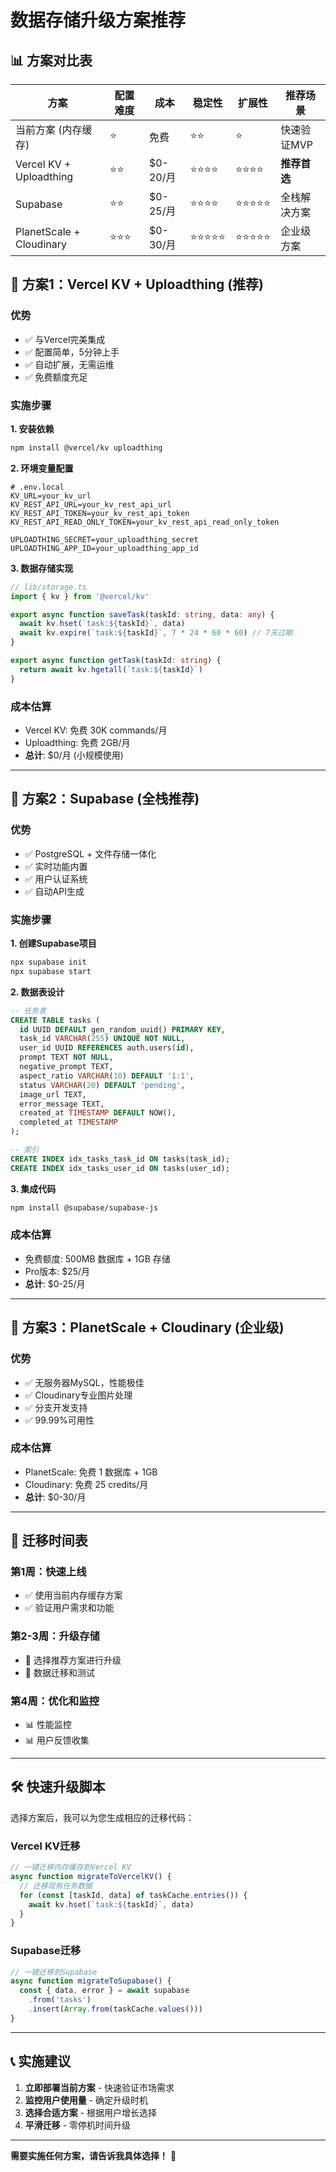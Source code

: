 # 数据存储升级方案推荐

## 📊 方案对比表

| 方案 | 配置难度 | 成本 | 稳定性 | 扩展性 | 推荐场景 |
|------|---------|------|--------|--------|----------|
| 当前方案 (内存缓存) | ⭐ | 免费 | ⭐⭐ | ⭐ | 快速验证MVP |
| Vercel KV + Uploadthing | ⭐⭐ | $0-20/月 | ⭐⭐⭐⭐ | ⭐⭐⭐⭐ | **推荐首选** |
| Supabase | ⭐⭐ | $0-25/月 | ⭐⭐⭐⭐ | ⭐⭐⭐⭐⭐ | 全栈解决方案 |
| PlanetScale + Cloudinary | ⭐⭐⭐ | $0-30/月 | ⭐⭐⭐⭐⭐ | ⭐⭐⭐⭐⭐ | 企业级方案 |

## 🥇 方案1：Vercel KV + Uploadthing (推荐)

### 优势
- ✅ 与Vercel完美集成
- ✅ 配置简单，5分钟上手
- ✅ 自动扩展，无需运维
- ✅ 免费额度充足

### 实施步骤

**1. 安装依赖**
```bash
npm install @vercel/kv uploadthing
```

**2. 环境变量配置**
```env
# .env.local
KV_URL=your_kv_url
KV_REST_API_URL=your_kv_rest_api_url
KV_REST_API_TOKEN=your_kv_rest_api_token
KV_REST_API_READ_ONLY_TOKEN=your_kv_rest_api_read_only_token

UPLOADTHING_SECRET=your_uploadthing_secret
UPLOADTHING_APP_ID=your_uploadthing_app_id
```

**3. 数据存储实现**
```typescript
// lib/storage.ts
import { kv } from '@vercel/kv'

export async function saveTask(taskId: string, data: any) {
  await kv.hset(`task:${taskId}`, data)
  await kv.expire(`task:${taskId}`, 7 * 24 * 60 * 60) // 7天过期
}

export async function getTask(taskId: string) {
  return await kv.hgetall(`task:${taskId}`)
}
```

### 成本估算
- Vercel KV: 免费 30K commands/月
- Uploadthing: 免费 2GB/月
- **总计**: $0/月 (小规模使用)

---

## 🥈 方案2：Supabase (全栈推荐)

### 优势
- ✅ PostgreSQL + 文件存储一体化
- ✅ 实时功能内置
- ✅ 用户认证系统
- ✅ 自动API生成

### 实施步骤

**1. 创建Supabase项目**
```bash
npx supabase init
npx supabase start
```

**2. 数据表设计**
```sql
-- 任务表
CREATE TABLE tasks (
  id UUID DEFAULT gen_random_uuid() PRIMARY KEY,
  task_id VARCHAR(255) UNIQUE NOT NULL,
  user_id UUID REFERENCES auth.users(id),
  prompt TEXT NOT NULL,
  negative_prompt TEXT,
  aspect_ratio VARCHAR(10) DEFAULT '1:1',
  status VARCHAR(20) DEFAULT 'pending',
  image_url TEXT,
  error_message TEXT,
  created_at TIMESTAMP DEFAULT NOW(),
  completed_at TIMESTAMP
);

-- 索引
CREATE INDEX idx_tasks_task_id ON tasks(task_id);
CREATE INDEX idx_tasks_user_id ON tasks(user_id);
```

**3. 集成代码**
```bash
npm install @supabase/supabase-js
```

### 成本估算
- 免费额度: 500MB 数据库 + 1GB 存储
- Pro版本: $25/月
- **总计**: $0-25/月

---

## 🥉 方案3：PlanetScale + Cloudinary (企业级)

### 优势
- ✅ 无服务器MySQL，性能极佳
- ✅ Cloudinary专业图片处理
- ✅ 分支开发支持
- ✅ 99.99%可用性

### 成本估算
- PlanetScale: 免费 1 数据库 + 1GB
- Cloudinary: 免费 25 credits/月
- **总计**: $0-30/月

---

## 🔄 迁移时间表

### 第1周：快速上线
- ✅ 使用当前内存缓存方案
- ✅ 验证用户需求和功能

### 第2-3周：升级存储
- 🔄 选择推荐方案进行升级
- 🔄 数据迁移和测试

### 第4周：优化和监控
- 📊 性能监控
- 📊 用户反馈收集

---

## 🛠️ 快速升级脚本

选择方案后，我可以为您生成相应的迁移代码：

### Vercel KV迁移
```typescript
// 一键迁移内存缓存到Vercel KV
async function migrateToVercelKV() {
  // 迁移现有任务数据
  for (const [taskId, data] of taskCache.entries()) {
    await kv.hset(`task:${taskId}`, data)
  }
}
```

### Supabase迁移
```typescript
// 一键迁移到Supabase
async function migrateToSupabase() {
  const { data, error } = await supabase
    .from('tasks')
    .insert(Array.from(taskCache.values()))
}
```

---

## 📞 实施建议

1. **立即部署当前方案** - 快速验证市场需求
2. **监控用户使用量** - 确定升级时机
3. **选择合适方案** - 根据用户增长选择
4. **平滑迁移** - 零停机时间升级

---

**需要实施任何方案，请告诉我具体选择！** 🚀